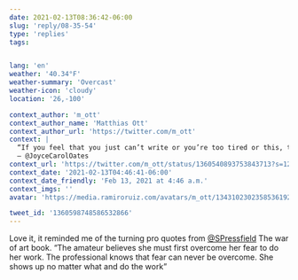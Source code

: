 ```yaml
---
date: 2021-02-13T08:36:42-06:00
slug: 'reply/08-35-54'
type: 'replies'
tags:


lang: 'en'
weather: '40.34°F'
weather-summary: 'Overcast'
weather-icon: 'cloudy'
location: '26,-100'

context_author: 'm_ott'
context_author_name: 'Matthias Ott'
context_author_url: 'https://twitter.com/m_ott'
context: |
  “If you feel that you just can’t write or you’re too tired or this, that, and the other, just stop thinking about it, and go and work. Life doesn’t have to be so overthought. You don’t have to wait to be inspired. Just start working.”
  – @JoyceCarolOates
context_url: 'https://twitter.com/m_ott/status/1360540893753843713?s=12'
context_date: '2021-02-13T04:46:41-06:00'
context_date_friendly: 'Feb 13, 2021 at 4:46 a.m.'
context_imgs: ''
avatar: 'https://media.ramiroruiz.com/avatars/m_ott/1343102302358536192/xdtCGwSB_bigger.jpg'

tweet_id: '1360598748586532866'
---
```

‪Love it, it reminded me of the turning pro quotes from [@SPressfield](https://twitter.com/@SPressfield) The war of art book.‬
‪“The amateur believes she must first overcome her fear to do her work. The professional knows that fear can never be overcome. She shows up no matter what and do the work”‬